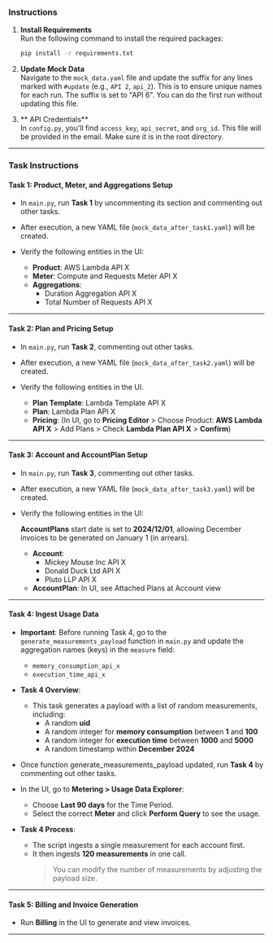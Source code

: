 
### **Instructions**

1. **Install Requirements**  
   Run the following command to install the required packages:

   ```bash
   pip install -r requirements.txt
   ```

2. **Update Mock Data**  
   Navigate to the `mock_data.yaml` file and update the suffix for any lines marked with `#update` (e.g., `API 2`, `api_2`). This is to ensure unique names for each run.
   The suffix is set to "API 6". You can do the first run without updating this file.

3. ** API Credentials**  
   In `config.py`, you'll find `access_key`, `api_secret`, and `org_id`.
   This file will be provided in the email. Make sure it is in the root directory.


---

### **Task Instructions**

#### **Task 1: Product, Meter, and Aggregations Setup**
- In `main.py`, run **Task 1** by uncommenting its section and commenting out other tasks.
- After execution, a new YAML file (`mock_data_after_task1.yaml`) will be created.
- Verify the following entities in the UI:

  - **Product**: AWS Lambda API X  
  - **Meter**: Compute and Requests Meter API X  
  - **Aggregations**:
    - Duration Aggregation API X  
    - Total Number of Requests API X  

---

#### **Task 2: Plan and Pricing Setup**
- In `main.py`, run **Task 2**, commenting out other tasks.
- After execution, a new YAML file (`mock_data_after_task2.yaml`) will be created.
- Verify the following entities in the UI.  
 
  - **Plan Template**: Lambda Template API X  
  - **Plan**: Lambda Plan API X  
  - **Pricing**: (In UI, go to **Pricing Editor** > Choose Product: **AWS Lambda API X** > Add Plans > Check **Lambda Plan API X** > **Confirm**)

---

#### **Task 3: Account and AccountPlan Setup**
- In `main.py`, run **Task 3**, commenting out other tasks.
- After execution, a new YAML file (`mock_data_after_task3.yaml`) will be created.
- Verify the following entities in the UI:  

  **AccountPlans** start date is set to **2024/12/01**, allowing December invoices to be generated on January 1 (in arrears).

  - **Account**:
    - Mickey Mouse Inc API X  
    - Donald Duck Ltd API X  
    - Pluto LLP API X  
  - **AccountPlan**: In UI, see Attached Plans at Account view  

---

#### **Task 4: Ingest Usage Data**
- **Important**: Before running Task 4, go to the `generate_measurements_payload` function in `main.py` and update the aggregation names (keys) in the `measure` field:
  - `memory_consumption_api_x`
  - `execution_time_api_x`

- **Task 4 Overview**:
  - This task generates a payload with a list of random measurements, including:
    - A random **uid**
    - A random integer for **memory consumption** between **1** and **100**
    - A random integer for **execution time** between **1000** and **5000**
    - A random timestamp within **December 2024**

- Once function generate_measurements_payload updated, run **Task 4** by commenting out other tasks.
  
- In the UI, go to **Metering > Usage Data Explorer**:
  - Choose **Last 90 days** for the Time Period.
  - Select the correct **Meter** and click **Perform Query** to see the usage.

- **Task 4 Process**:
  - The script ingests a single measurement for each account first.
  - It then ingests **120 measurements** in one call.  
    > You can modify the number of measurements by adjusting the payload size.

---

#### **Task 5: Billing and Invoice Generation**
- Run **Billing** in the UI to generate and view invoices.

---

